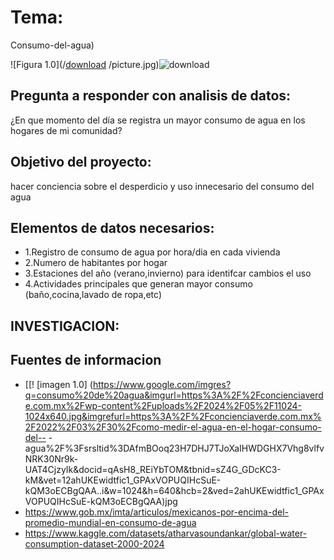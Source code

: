 # Tema:
Consumo-del-agua)


![Figura 1.0](/[download](https://github.com/user-attachments/assets/384dbd60-9456-4f60-8de4-e20997717599)
/picture.jpg)![download](https://github.com/user-attachments/assets/f00c6144-d33c-4ced-b1cb-d57a6930b97c)



## Pregunta a responder con analisis de datos:
¿En que momento del día se registra un mayor consumo de agua en los hogares de mi comunidad?
## Objetivo del proyecto:
hacer conciencia sobre el desperdicio y uso innecesario del consumo del agua 
## Elementos de datos necesarios:
- 1.Registro de consumo de agua por hora/dia en cada vivienda 
- 2.Numero de habitantes por hogar 
- 3.Estaciones del año (verano,invierno) para identifcar cambios el uso 
- 4.Actividades principales que generan mayor consumo (baño,cocina,lavado de ropa,etc)
## INVESTIGACION:


## Fuentes de informacion 
- [[! [imagen 1.0] (https://www.google.com/imgres?q=consumo%20de%20agua&imgurl=https%3A%2F%2Fconcienciaverde.com.mx%2Fwp-content%2Fuploads%2F2024%2F05%2F11024-1024x640.jpg&imgrefurl=https%3A%2F%2Fconcienciaverde.com.mx%2F2022%2F03%2F30%2Fcomo-medir-el-agua-en-el-hogar-consumo-del-- -agua%2F%3Fsrsltid%3DAfmBOoq23H7DHJ7TJoXaIHWDGHX7Vhg8vlfvNRK30Nr9k-UAT4CjzyIk&docid=qAsH8_REiYbTOM&tbnid=sZ4G_GDcKC3-kM&vet=12ahUKEwidtfic1_GPAxVOPUQIHcSuE-kQM3oECBgQAA..i&w=1024&h=640&hcb=2&ved=2ahUKEwidtfic1_GPAxVOPUQIHcSuE-kQM3oECBgQAA)jpg
- https://www.gob.mx/imta/articulos/mexicanos-por-encima-del-promedio-mundial-en-consumo-de-agua
- https://www.kaggle.com/datasets/atharvasoundankar/global-water-consumption-dataset-2000-2024



